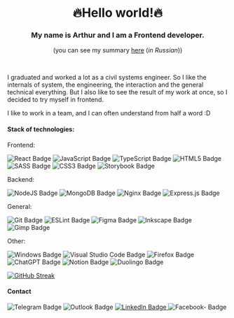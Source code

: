 <div id="header" align="center">
<h1>🔥Hello world!🔥</h1>
<h3>My name is Arthur and I am a Frontend developer.</h3>
<p>(you can see my summary <a href="https://github.com/ArturKhelshtein/ArturKhelshtein/blob/main/X%D0%B5%D0%BB%D1%8C%D1%88%D1%82%D0%B5%D0%B9%D0%BD%20A%D1%80%D1%82%D1%83%D1%80.pdf" >here</a> (<i>in Russian</i>))</p>
</div>
<br/>

<p>I graduated and worked a lot as a civil systems engineer. So I like the internals of system, the engineering, the interaction and the general technical everything. But I also like to see the result of my work at once, so I decided to try myself in frontend.</p>

<p>I like to work in a team, and I can often understand from half a word :D</p>

<h4>Stack of technologies:</h4>
<div id="frontend" style="display: inline">
	<p>Frontend:</p>
	<a href="#" style="text-decoration: none">
		<img src="https://img.shields.io/badge/react-%2320232a.svg?style=for-the-badge&logo=react&logoColor=%2361DAFB" alt="React Badge" />
	</a>
	<a href="#" style="text-decoration: none">
		<img src="https://img.shields.io/badge/javascript-%23323330.svg?style=for-the-badge&logo=javascript&logoColor=%23F7DF1E" alt="JavaScript Badge" />
	</a>
	<a href="#" style="text-decoration: none">
		<img src="https://img.shields.io/badge/typescript-%23007ACC.svg?style=for-the-badge&logo=typescript&logoColor=white" alt="TypeScript Badge" />
	</a>
	<a href="#" style="text-decoration: none">
		<img src="https://img.shields.io/badge/html5-%23E34F26.svg?style=for-the-badge&logo=html5&logoColor=white" alt="HTML5 Badge" />
	</a>
	<a href="#" style="text-decoration: none">
		<img src="https://img.shields.io/badge/SASS-hotpink.svg?style=for-the-badge&logo=SASS&logoColor=white" alt="SASS Badge" />
	</a>
	<a href="#" style="text-decoration: none">
		<img src="https://img.shields.io/badge/css3-%231572B6.svg?style=for-the-badge&logo=css3&logoColor=white" alt="CSS3 Badge" />
	</a>
	<a href="#" style="text-decoration: none">
		<img src="https://img.shields.io/badge/-Storybook-FF4785?style=for-the-badge&logo=storybook&logoColor=white" alt="Storybook Badge" />
	</a>
</div>
<br />
<div id="backend" style="display: inline">
	<p>Backend:</p>
	<a href="#" style="text-decoration: none">
		<img src="https://img.shields.io/badge/node.js-6DA55F?style=for-the-badge&logo=node.js&logoColor=white" alt="NodeJS Badge" />
	</a>
	<a href="#" style="text-decoration: none">
		<img src="https://img.shields.io/badge/MongoDB-%234ea94b.svg?style=for-the-badge&logo=mongodb&logoColor=white" alt="MongoDB Badge" />
	</a>
	<a href="#" style="text-decoration: none">
		<img src="https://img.shields.io/badge/nginx-%23009639.svg?style=for-the-badge&logo=nginx&logoColor=white" alt="Nginx Badge" />
	</a>
	<a href="#" style="text-decoration: none">
		<img src="https://img.shields.io/badge/express.js-%23404d59.svg?style=for-the-badge&logo=express&logoColor=%2361DAFB" alt="Express.js Badge" />
	</a>
</div>
<br />
<div id="general" style="display: inline">
	<p>General: </p>
	<a href="#" style="text-decoration: none">
		<img src="https://img.shields.io/badge/git-%23F05033.svg?style=for-the-badge&logo=git&logoColor=white" alt="Git Badge" />
	</a>
	<a href="#" style="text-decoration: none">
		<img src="https://img.shields.io/badge/ESLint-4B3263?style=for-the-badge&logo=eslint&logoColor=white" alt="ESLint Badge" />
	</a>
	<a href="#" style="text-decoration: none">
		<img src="https://img.shields.io/badge/figma-%23F24E1E.svg?style=for-the-badge&logo=figma&logoColor=white" alt="Figma Badge" />
	</a>
	<a href="#" style="text-decoration: none">
		<img src="https://img.shields.io/badge/Inkscape-e0e0e0?style=for-the-badge&logo=inkscape&logoColor=080A13" alt="Inkscape Badge" />
	</a>
	<a href="#" style="text-decoration: none">
		<img src="https://img.shields.io/badge/Gimp-657D8B?style=for-the-badge&logo=gimp&logoColor=FFFFFF" alt="Gimp Badge" />
	</a>
</div>
<br />
<div id="other" style="display: inline">
	<p>Other: </p>
	<a href="#" style="text-decoration: none">
		<img src="https://img.shields.io/badge/Windows-0078D6?style=for-the-badge&logo=windows&logoColor=white" alt="Windows Badge" />
	</a>
	<a href="#" style="text-decoration: none">
		<img src="https://img.shields.io/badge/Visual%20Studio%20Code-0078d7.svg?style=for-the-badge&logo=visual-studio-code&logoColor=white" alt="Visual Studio Code Badge" />
	</a>
	<a href="#" style="text-decoration: none">
		<img src="https://img.shields.io/badge/Firefox-FF7139?style=for-the-badge&logo=Firefox-Browser&logoColor=white" alt="Firefox Badge" />
	</a>
	<a href="#" style="text-decoration: none">
		<img src="https://img.shields.io/badge/chatGPT-74aa9c?style=for-the-badge&logo=openai&logoColor=white" alt="ChatGPT Badge" />
	</a>
	<a href="#" style="text-decoration: none">
		<img src="https://img.shields.io/badge/Notion-%23000000.svg?style=for-the-badge&logo=notion&logoColor=white" alt="Notion Badge" />
	</a>
	<a href="#" style="text-decoration: none">
		<img src="https://img.shields.io/badge/Duolingo-%234DC730.svg?style=for-the-badge&logo=Duolingo&logoColor=white" alt="Duolingo Badge" />
	</a>
</div>

[![GitHub Streak](https://github-readme-streak-stats.herokuapp.com/?user=ArturKhelshtein)](https://git.io/streak-stats)

<div id="contact">
	<h4>Contact</h4>
	<a href="https://t.me/Artur_Khelshtein" style="text-decoration: none">
		<img src="https://img.shields.io/badge/Telegram-2CA5E0?style=for-the-badge&logo=telegram&logoColor=white" alt="Telegram Badge" />
	</a>
	<a href="mailto:artur.khelshtein@live.com" style="text-decoration: none">
		<img src="https://img.shields.io/badge/Microsoft_Outlook-0078D4?style=for-the-badge&logo=microsoft-outlook&logoColor=white" alt="Outlook Badge" />
	</a>
	<a href="https://www.linkedin.com/in/artur-khelshtein/" style="text-decoration: nonet">
		<img src="https://img.shields.io/badge/linkedin-%230077B5.svg?style=for-the-badge&logo=linkedin&logoColor=white" alt="LinkedIn Badge" />
	</a>
	<a href="https://www.facebook.com/artur.khelshtein" style="text-decoration: none">
		<img src="https://img.shields.io/badge/Facebook-%231877F2.svg?style=for-the-badge&logo=Facebook&logoColor=white" alt="Facebook- Badge" />
	</a>
</div>
